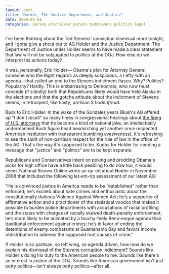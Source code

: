 ```yaml
---
layout: post
title: "Holder, The Justice Department, and Justice"
date: 2009-04-01
categories: person.ericholder person.tedstevens politics legal
---
```


I've been thinking about the Ted Stevens' conviction dismissal more tonight, and
I gotta give a shout out to AG Holder and the Justice Department. The Department
of Justice under Holder seems to have made a clear statement that law will not
be subjugated to politics at the DOJ. How else do we interpret his actions
today?

It was, personally, Eric Holder&mdash; Obama's pick for Attorney General,
someone who the Right regards as deeply suspicious, a Lefty with an
agenda&mdash;that called an end to the Stevens indictment fiasco. Why? Politics?
Popularity? Hardly. This is embarrasing to Democrats, who now must concede (if
silently) both that Republicans likely would have held Alaska in the elections
and that the gotcha attitude about the indictment of Stevens seems, in
retrospect, like hasty, partisan S _hodenfreud._ 

Back to Eric Holder. In the wake of the Gonzales years (Bush's AG offered up "I
don't recall" so many times in congressional hearings about [the firing of U.S.
attorneys](http://www.washingtonpost.com/wp-dyn/content/article/2007/07/24/AR2007072400207.html)
that he became a kind of national joke, an intellectually undermanned Bush
figure head besmirching yet another once respected American institution with
transparent bumbling evasiveness), it's refreshing to see the spirit of
non-partisan respect for the rule of law in the office of the AG. That's the way
it's supposed to be. Kudos for Holder for sending a message that "justice" and
"politics" are to be kept separate.

Republicans and Conservatives intent on poking and prodding Obama's picks for
high office have a little back peddling to do now too, it would seem. National
Review Online wrote an op-ed about Holder in November 2008 that included the
following let-em-rip assessment of our latest AG:

"He is convinced justice in America needs to be “established” rather than
enforced; he’s excited about hate crimes and enthusiastic about the
constitutionally dubious Violence Against Women Act; he’s a supporter of
affirmative action and a practitioner of the statistical voodoo that makes it
possible to burden police departments with accusations of racial profiling and
the states with charges of racially skewed death-penalty enforcement; he’s more
likely to be animated by a touchy-feely Reno-esque agenda than traditional
enforcement against crimes; he’s in favor of ending the detentions of enemy
combatants at Guantanamo Bay and favors income redistribution to address the
supposed root causes of crime."

If Holder is so partisan, so left wing, so agenda driven, how now do we explain
his dismissal of the Stevens corruption indictment? Sounds like Holder's doing
his duty to the American people to me. Sounds like there's an interest in
justice at the DOJ. Sounds like American government isn't just petty
politics&mdash;isn't always petty politics&mdash;after
all.